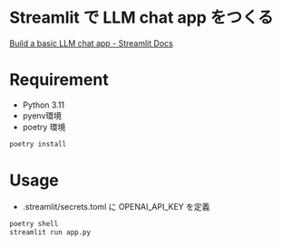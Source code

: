 # Streamlit で LLM chat app をつくる

[Build a basic LLM chat app - Streamlit Docs](https://docs.streamlit.io/develop/tutorials/llms/build-conversational-apps)

# Requirement

- Python 3.11
- pyenv環境
- poetry 環境

```bash
poetry install
```

# Usage

- .streamlit/secrets.toml に OPENAI_API_KEY を定義

```bash
poetry shell
streamlit run app.py
```
